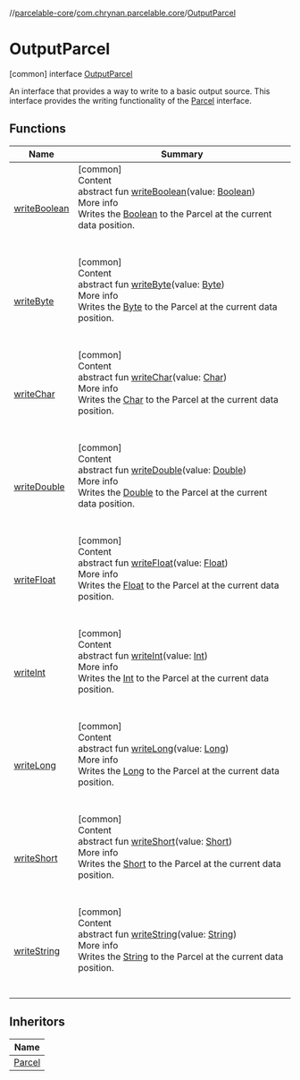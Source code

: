 //[parcelable-core](../../../index.md)/[com.chrynan.parcelable.core](../index.md)/[OutputParcel](index.md)



# OutputParcel  
 [common] interface [OutputParcel](index.md)

An interface that provides a way to write to a basic output source. This interface provides the writing functionality of the [Parcel](../-parcel/index.md) interface.

   


## Functions  
  
|  Name |  Summary | 
|---|---|
| <a name="com.chrynan.parcelable.core/OutputParcel/writeBoolean/#kotlin.Boolean/PointingToDeclaration/"></a>[writeBoolean](write-boolean.md)| <a name="com.chrynan.parcelable.core/OutputParcel/writeBoolean/#kotlin.Boolean/PointingToDeclaration/"></a>[common]  <br>Content  <br>abstract fun [writeBoolean](write-boolean.md)(value: [Boolean](https://kotlinlang.org/api/latest/jvm/stdlib/kotlin/-boolean/index.html))  <br>More info  <br>Writes the [Boolean](write-boolean.md) to the Parcel at the current data position.  <br><br><br>|
| <a name="com.chrynan.parcelable.core/OutputParcel/writeByte/#kotlin.Byte/PointingToDeclaration/"></a>[writeByte](write-byte.md)| <a name="com.chrynan.parcelable.core/OutputParcel/writeByte/#kotlin.Byte/PointingToDeclaration/"></a>[common]  <br>Content  <br>abstract fun [writeByte](write-byte.md)(value: [Byte](https://kotlinlang.org/api/latest/jvm/stdlib/kotlin/-byte/index.html))  <br>More info  <br>Writes the [Byte](write-byte.md) to the Parcel at the current data position.  <br><br><br>|
| <a name="com.chrynan.parcelable.core/OutputParcel/writeChar/#kotlin.Char/PointingToDeclaration/"></a>[writeChar](write-char.md)| <a name="com.chrynan.parcelable.core/OutputParcel/writeChar/#kotlin.Char/PointingToDeclaration/"></a>[common]  <br>Content  <br>abstract fun [writeChar](write-char.md)(value: [Char](https://kotlinlang.org/api/latest/jvm/stdlib/kotlin/-char/index.html))  <br>More info  <br>Writes the [Char](write-char.md) to the Parcel at the current data position.  <br><br><br>|
| <a name="com.chrynan.parcelable.core/OutputParcel/writeDouble/#kotlin.Double/PointingToDeclaration/"></a>[writeDouble](write-double.md)| <a name="com.chrynan.parcelable.core/OutputParcel/writeDouble/#kotlin.Double/PointingToDeclaration/"></a>[common]  <br>Content  <br>abstract fun [writeDouble](write-double.md)(value: [Double](https://kotlinlang.org/api/latest/jvm/stdlib/kotlin/-double/index.html))  <br>More info  <br>Writes the [Double](write-double.md) to the Parcel at the current data position.  <br><br><br>|
| <a name="com.chrynan.parcelable.core/OutputParcel/writeFloat/#kotlin.Float/PointingToDeclaration/"></a>[writeFloat](write-float.md)| <a name="com.chrynan.parcelable.core/OutputParcel/writeFloat/#kotlin.Float/PointingToDeclaration/"></a>[common]  <br>Content  <br>abstract fun [writeFloat](write-float.md)(value: [Float](https://kotlinlang.org/api/latest/jvm/stdlib/kotlin/-float/index.html))  <br>More info  <br>Writes the [Float](write-float.md) to the Parcel at the current data position.  <br><br><br>|
| <a name="com.chrynan.parcelable.core/OutputParcel/writeInt/#kotlin.Int/PointingToDeclaration/"></a>[writeInt](write-int.md)| <a name="com.chrynan.parcelable.core/OutputParcel/writeInt/#kotlin.Int/PointingToDeclaration/"></a>[common]  <br>Content  <br>abstract fun [writeInt](write-int.md)(value: [Int](https://kotlinlang.org/api/latest/jvm/stdlib/kotlin/-int/index.html))  <br>More info  <br>Writes the [Int](write-int.md) to the Parcel at the current data position.  <br><br><br>|
| <a name="com.chrynan.parcelable.core/OutputParcel/writeLong/#kotlin.Long/PointingToDeclaration/"></a>[writeLong](write-long.md)| <a name="com.chrynan.parcelable.core/OutputParcel/writeLong/#kotlin.Long/PointingToDeclaration/"></a>[common]  <br>Content  <br>abstract fun [writeLong](write-long.md)(value: [Long](https://kotlinlang.org/api/latest/jvm/stdlib/kotlin/-long/index.html))  <br>More info  <br>Writes the [Long](write-long.md) to the Parcel at the current data position.  <br><br><br>|
| <a name="com.chrynan.parcelable.core/OutputParcel/writeShort/#kotlin.Short/PointingToDeclaration/"></a>[writeShort](write-short.md)| <a name="com.chrynan.parcelable.core/OutputParcel/writeShort/#kotlin.Short/PointingToDeclaration/"></a>[common]  <br>Content  <br>abstract fun [writeShort](write-short.md)(value: [Short](https://kotlinlang.org/api/latest/jvm/stdlib/kotlin/-short/index.html))  <br>More info  <br>Writes the [Short](write-short.md) to the Parcel at the current data position.  <br><br><br>|
| <a name="com.chrynan.parcelable.core/OutputParcel/writeString/#kotlin.String/PointingToDeclaration/"></a>[writeString](write-string.md)| <a name="com.chrynan.parcelable.core/OutputParcel/writeString/#kotlin.String/PointingToDeclaration/"></a>[common]  <br>Content  <br>abstract fun [writeString](write-string.md)(value: [String](https://kotlinlang.org/api/latest/jvm/stdlib/kotlin/-string/index.html))  <br>More info  <br>Writes the [String](write-string.md) to the Parcel at the current data position.  <br><br><br>|


## Inheritors  
  
|  Name | 
|---|
| <a name="com.chrynan.parcelable.core/Parcel///PointingToDeclaration/"></a>[Parcel](../-parcel/index.md)|

